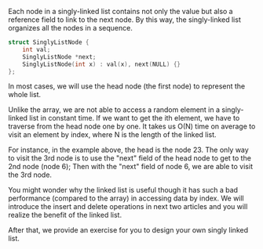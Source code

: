 Each node in a singly-linked list contains not only the value but also a reference field to link to the next node. By this way, the singly-linked list organizes all the nodes in a sequence.

```Cpp
struct SinglyListNode {
    int val;
    SinglyListNode *next;
    SinglyListNode(int x) : val(x), next(NULL) {}
};
```

In most cases, we will use the head node (the first node) to represent the whole list.

Unlike the array, we are not able to access a random element in a singly-linked list in constant time. If we want to get the ith element, we have to traverse from the head node one by one. It takes us O(N) time on average to visit an element by index, where N is the length of the linked list.

For instance, in the example above, the head is the node 23. The only way to visit the 3rd node is to use the "next" field of the head node to get to the 2nd node (node 6); Then with the "next" field of node 6, we are able to visit the 3rd node.

You might wonder why the linked list is useful though it has such a bad performance (compared to the array) in accessing data by index. We will introduce the insert and delete operations in next two articles and you will realize the benefit of the linked list.

After that, we provide an exercise for you to design your own singly linked list.
